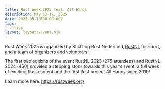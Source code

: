 ```yaml
---
title: Rust Week 2025 feat. All Hands
description: May 13-17, 2025
date: 2025-05-13T00:00:00Z
tags:
  - live
layout: layouts/event.njk
---
```

Rust Week 2025 is organized by Stichting Rust Nederland, <a href="https://rustnl.org/" target="_blank" rel="noopener">RustNL</a> for short, and a team of organizers and volunteers.

The first two editions of the event RustNL 2023 (275 attendees) and RustNL 2024 (450) provided a stepping stone towards this year’s event: a full week of exciting Rust content and the first Rust project All Hands since 2019!

Learn more here: <a href="https://rustweek.org/" target="_blank" rel="noopener">https://rustweek.org/</a>